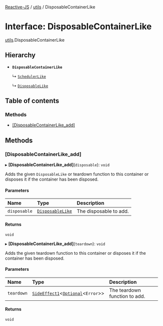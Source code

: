 [Reactive-JS](../README.md) / [utils](../modules/utils.md) / DisposableContainerLike

# Interface: DisposableContainerLike

[utils](../modules/utils.md).DisposableContainerLike

## Hierarchy

- **`DisposableContainerLike`**

  ↳ [`SchedulerLike`](concurrent.SchedulerLike.md)

  ↳ [`DisposableLike`](utils.DisposableLike.md)

## Table of contents

### Methods

- [[DisposableContainerLike\_add]](utils.DisposableContainerLike.md#[disposablecontainerlike_add])

## Methods

### [DisposableContainerLike\_add]

▸ **[DisposableContainerLike_add]**(`disposable`): `void`

Adds the given `DisposableLike` or teardown function to this container or disposes it if the container has been disposed.

#### Parameters

| Name | Type | Description |
| :------ | :------ | :------ |
| `disposable` | [`DisposableLike`](utils.DisposableLike.md) | The disposable to add. |

#### Returns

`void`

▸ **[DisposableContainerLike_add]**(`teardown`): `void`

Adds the given teardown function to this container or disposes it if the container has been disposed.

#### Parameters

| Name | Type | Description |
| :------ | :------ | :------ |
| `teardown` | [`SideEffect1`](../modules/functions.md#sideeffect1)\<[`Optional`](../modules/functions.md#optional)\<`Error`\>\> | The teardown function to add. |

#### Returns

`void`
